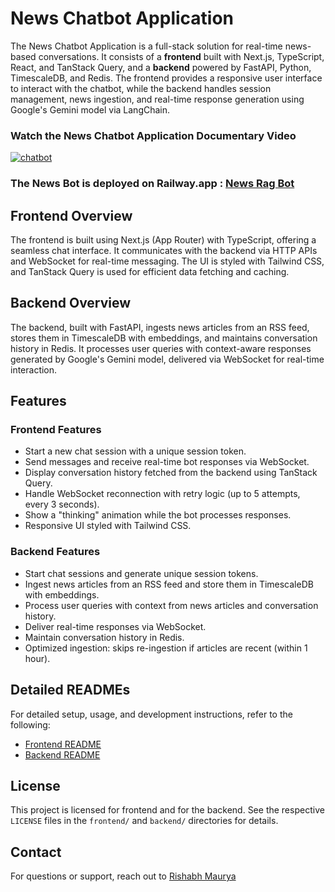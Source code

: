 # News Chatbot Application

The News Chatbot Application is a full-stack solution for real-time news-based conversations. It consists of a **frontend** built with Next.js, TypeScript, React, and TanStack Query, and a **backend** powered by FastAPI, Python, TimescaleDB, and Redis. The frontend provides a responsive user interface to interact with the chatbot, while the backend handles session management, news ingestion, and real-time response generation using Google's Gemini model via LangChain.

### Watch the News Chatbot Application Documentary Video

[![chatbot](https://github.com/user-attachments/assets/f840432c-e3ed-4ca6-9c91-75c944086e8d
)](https://www.youtube.com/watch?v=XU2K9PIML48)


### The News Bot is deployed on Railway.app :  [News Rag Bot](https://rag-frontend-production.up.railway.app/)


## Frontend Overview

The frontend is built using Next.js (App Router) with TypeScript, offering a seamless chat interface. It communicates with the backend via HTTP APIs and WebSocket for real-time messaging. The UI is styled with Tailwind CSS, and TanStack Query is used for efficient data fetching and caching.

## Backend Overview

The backend, built with FastAPI, ingests news articles from an RSS feed, stores them in TimescaleDB with embeddings, and maintains conversation history in Redis. It processes user queries with context-aware responses generated by Google's Gemini model, delivered via WebSocket for real-time interaction.

## Features

### Frontend Features

- Start a new chat session with a unique session token.
- Send messages and receive real-time bot responses via WebSocket.
- Display conversation history fetched from the backend using TanStack Query.
- Handle WebSocket reconnection with retry logic (up to 5 attempts, every 3 seconds).
- Show a "thinking" animation while the bot processes responses.
- Responsive UI styled with Tailwind CSS.

### Backend Features

- Start chat sessions and generate unique session tokens.
- Ingest news articles from an RSS feed and store them in TimescaleDB with embeddings.
- Process user queries with context from news articles and conversation history.
- Deliver real-time responses via WebSocket.
- Maintain conversation history in Redis.
- Optimized ingestion: skips re-ingestion if articles are recent (within 1 hour).

## Detailed READMEs

For detailed setup, usage, and development instructions, refer to the following:

- [Frontend README](./frontend/README.md)
- [Backend README](./backend/README.md)

## License

This project is licensed for frontend and for the backend. See the respective `LICENSE` files in the `frontend/` and `backend/` directories for details.

## Contact

For questions or support, reach out to [Rishabh Maurya](mailto:rishabhmaurya7654@gmail.com)
